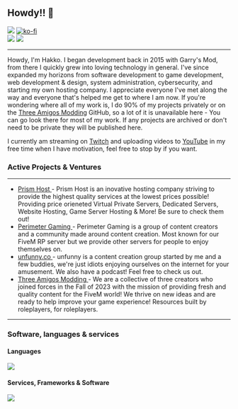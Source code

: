 ## Howdy!! 👋

![](https://komarev.com/ghpvc/?username=hakkodevelopment&color=blue&style=for-the-badge) [![ko-fi](https://ko-fi.com/img/githubbutton_sm.svg)](https://ko-fi.com/I2I713QEG9) <br />
![](https://ghstats.hakko.dev/api?username=Hakkodev&show_icons=true&theme=transparent&count_private=true&hide_border=true&line_height=20&bg_color=1b1c30ff) ![](https://ghstats.hakko.dev/api/top-langs/?username=Hakkodev&show_icons=true&theme=transparent&layout=compact&count_private=true&hide_border=true&bg_color=1b1c30ff)

<hr>

Howdy, I'm Hakko. I began development back in 2015 with Garry's Mod, from there I quickly grew into loving technology in general. I've since expanded my horizons from software development to game development, web development & design, system administration, cybersecurity, and starting my own hosting company. I appreciate everyone I've met along the way and everyone that's helped me get to where I am now. If you're wondering where all of my work is, I do 90% of my projects privately or on the [Three Amigos Modding](https://github.com/threeamigosmodding) GitHub, so a lot of it is unavailable here - You can go look there for most of my work. If any projects are archived or don't need to be private they will be published here.

I currently am streaming on [Twitch](https://twitch.hakko.dev) and uploading videos to [YouTube](https://youtube.hakko.dev) in my free time when I have motivation, feel free to stop by if you want.

### Active Projects & Ventures
<hr>

<p align="center">
  <ul>
    <li><a href="https://prism-host.com">Prism Host </a> - Prism Host is an inovative hosting company striving to provide the highest quality services at the lowest prices possible! Providing price orieneted Virtual Private Servers, Dedicated Servers, Website Hosting, Game Server Hosting & More! Be sure to check them out!</li>
    <li><a href="https://perimetergaming.com">Perimeter Gaming </a> - Perimeter Gaming is a group of content creators and a community made around content creation. Most known for our FiveM RP server but we provide other servers for people to enjoy themselves on.</li>
    <li><a href="https://unfunny.co">unfunny.co </a> - unfunny is a content creation group started by me and a few buddies, we're just idiots enjoying ourselves on the internet for your amusement. We also have a podcast! Feel free to check us out.</li>
    <li><a href="https://threeamigos.shop">Three Amigos Modding </a> - We are a collective of three creators who joined forces in the Fall of 2023 with the mission of providing fresh and quality content for the FiveM world! We thrive on new ideas and are ready to help improve your game experience! Resources built by roleplayers, for roleplayers.</li>
  </ul>
</p>

<hr>


### Software, languages & services

#### Languages

![](https://skillicons.dev/icons?i=lua,js,html,css,ts,md,php,go,cs,cpp,py,java)

#### Services, Frameworks & Software

![](https://skillicons.dev/icons?i=cloudflare,git,workers,grafana,prometheus,astro,tailwind,react,svelte,nodejs,pnpm,mongodb,vue,vite,laravel,dotnet,vscode,blender,docker,visualstudio,mysql,nginx,ps,pr,ai,gamemakerstudio,unreal,unity,windows,ubuntu,debian,kali,linux,mongodb,mysql,postman)
